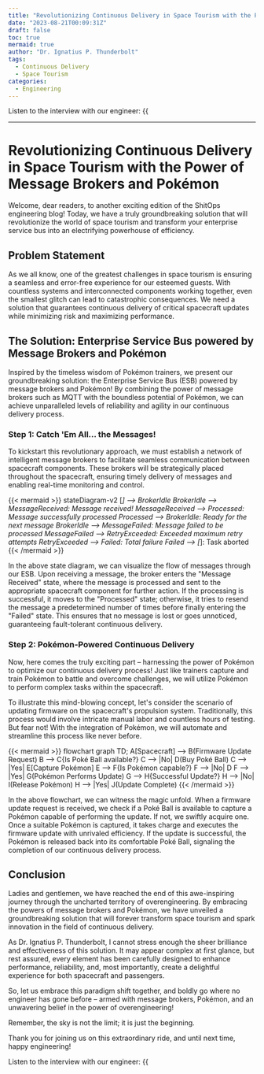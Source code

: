 ```yaml
---
title: "Revolutionizing Continuous Delivery in Space Tourism with the Power of Message Brokers and Pokémon"
date: "2023-08-21T00:09:31Z"
draft: false
toc: true
mermaid: true
author: "Dr. Ignatius P. Thunderbolt"
tags:
  - Continuous Delivery
  - Space Tourism
categories:
  - Engineering
---
```


Listen to the interview with our engineer: {{<audio src="https://s3.chaops.de/shitops/podcasts/revolutionizing-continuous-delivery-in-space-tourism-with-the-power-of-message-brokers-and-pokémon.mp3" class="audio">}}

---

# Revolutionizing Continuous Delivery in Space Tourism with the Power of Message Brokers and Pokémon

Welcome, dear readers, to another exciting edition of the ShitOps engineering blog! Today, we have a truly groundbreaking solution that will revolutionize the world of space tourism and transform your enterprise service bus into an electrifying powerhouse of efficiency.

## Problem Statement

As we all know, one of the greatest challenges in space tourism is ensuring a seamless and error-free experience for our esteemed guests. With countless systems and interconnected components working together, even the smallest glitch can lead to catastrophic consequences. We need a solution that guarantees continuous delivery of critical spacecraft updates while minimizing risk and maximizing performance.

## The Solution: Enterprise Service Bus powered by Message Brokers and Pokémon

Inspired by the timeless wisdom of Pokémon trainers, we present our groundbreaking solution: the Enterprise Service Bus (ESB) powered by message brokers and Pokémon! By combining the power of message brokers such as MQTT with the boundless potential of Pokémon, we can achieve unparalleled levels of reliability and agility in our continuous delivery process.

### Step 1: Catch 'Em All... the Messages!

To kickstart this revolutionary approach, we must establish a network of intelligent message brokers to facilitate seamless communication between spacecraft components. These brokers will be strategically placed throughout the spacecraft, ensuring timely delivery of messages and enabling real-time monitoring and control.

{{< mermaid >}}
stateDiagram-v2
[*] --> BrokerIdle
BrokerIdle --> MessageReceived: Message received!
MessageReceived --> Processed: Message successfully processed
Processed --> BrokerIdle: Ready for the next message
BrokerIdle --> MessageFailed: Message failed to be processed
MessageFailed --> RetryExceeded: Exceeded maximum retry attempts
RetryExceeded --> Failed: Total failure
Failed --> [*]: Task aborted
{{< /mermaid >}}

In the above state diagram, we can visualize the flow of messages through our ESB. Upon receiving a message, the broker enters the "Message Received" state, where the message is processed and sent to the appropriate spacecraft component for further action. If the processing is successful, it moves to the "Processed" state; otherwise, it tries to resend the message a predetermined number of times before finally entering the "Failed" state. This ensures that no message is lost or goes unnoticed, guaranteeing fault-tolerant continuous delivery.

### Step 2: Pokémon-Powered Continuous Delivery

Now, here comes the truly exciting part – harnessing the power of Pokémon to optimize our continuous delivery process! Just like trainers capture and train Pokémon to battle and overcome challenges, we will utilize Pokémon to perform complex tasks within the spacecraft.

To illustrate this mind-blowing concept, let's consider the scenario of updating firmware on the spacecraft's propulsion system. Traditionally, this process would involve intricate manual labor and countless hours of testing. But fear not! With the integration of Pokémon, we will automate and streamline this process like never before.

{{< mermaid >}}
flowchart
graph TD;
  A[Spacecraft] --> B(Firmware Update Request)
  B --> C{Is Poké Ball available?}
  C --> |No| D(Buy Poké Ball)
  C --> |Yes| E[Capture Pokémon]
  E --> F{Is Pokémon capable?}
  F --> |No| D
  F --> |Yes| G(Pokémon Performs Update)
  G --> H{Successful Update?}
  H --> |No| I(Release Pokémon)
  H --> |Yes| J(Update Complete)
{{< /mermaid >}}

In the above flowchart, we can witness the magic unfold. When a firmware update request is received, we check if a Poké Ball is available to capture a Pokémon capable of performing the update. If not, we swiftly acquire one. Once a suitable Pokémon is captured, it takes charge and executes the firmware update with unrivaled efficiency. If the update is successful, the Pokémon is released back into its comfortable Poké Ball, signaling the completion of our continuous delivery process.

## Conclusion

Ladies and gentlemen, we have reached the end of this awe-inspiring journey through the uncharted territory of overengineering. By embracing the powers of message brokers and Pokémon, we have unveiled a groundbreaking solution that will forever transform space tourism and spark innovation in the field of continuous delivery.

As Dr. Ignatius P. Thunderbolt, I cannot stress enough the sheer brilliance and effectiveness of this solution. It may appear complex at first glance, but rest assured, every element has been carefully designed to enhance performance, reliability, and, most importantly, create a delightful experience for both spacecraft and passengers.

So, let us embrace this paradigm shift together, and boldly go where no engineer has gone before – armed with message brokers, Pokémon, and an unwavering belief in the power of overengineering!

Remember, the sky is not the limit; it is just the beginning.

Thank you for joining us on this extraordinary ride, and until next time, happy engineering!

Listen to the interview with our engineer: {{<audio src="https://s3.chaops.de/shitops/podcasts/revolutionizing-continuous-delivery-in-space-tourism-with-the-power-of-message-brokers-and-pokémon.mp3" class="audio">}}